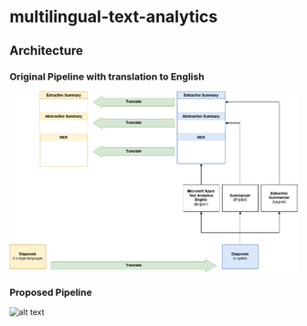 # multilingual-text-analytics

## Architecture
### Original Pipeline with translation to English
![alt text](img/Datathon_pipeline_original.png)
### Proposed Pipeline
![alt text](img/Datathon_pipeline.png.png)
